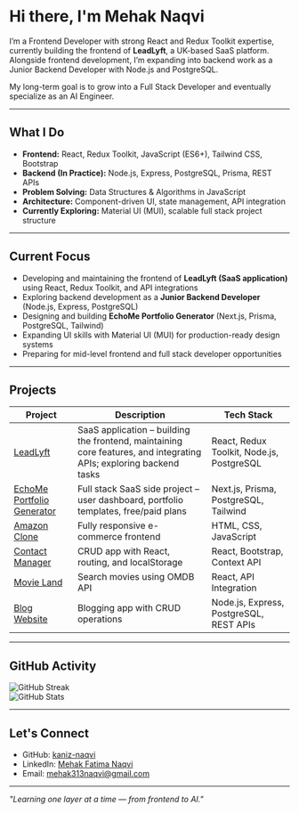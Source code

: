 # Hi there, I'm Mehak Naqvi

I’m a Frontend Developer with strong React and Redux Toolkit expertise, currently building the frontend of **LeadLyft**, a UK-based SaaS platform. Alongside frontend development, I’m expanding into backend work as a Junior Backend Developer with Node.js and PostgreSQL.  

My long-term goal is to grow into a Full Stack Developer and eventually specialize as an AI Engineer.

---

## What I Do

- **Frontend:** React, Redux Toolkit, JavaScript (ES6+), Tailwind CSS, Bootstrap  
- **Backend (In Practice):** Node.js, Express, PostgreSQL, Prisma, REST APIs  
- **Problem Solving:** Data Structures & Algorithms in JavaScript  
- **Architecture:** Component-driven UI, state management, API integration  
- **Currently Exploring:** Material UI (MUI), scalable full stack project structure

---

## Current Focus

- Developing and maintaining the frontend of **LeadLyft (SaaS application)** using React, Redux Toolkit, and API integrations  
- Exploring backend development as a **Junior Backend Developer** (Node.js, Express, PostgreSQL)  
- Designing and building **EchoMe Portfolio Generator** (Next.js, Prisma, PostgreSQL, Tailwind)  
- Expanding UI skills with Material UI (MUI) for production-ready design systems  
- Preparing for mid-level frontend and full stack developer opportunities

---

## Projects

| Project | Description | Tech Stack |
|---------|-------------|------------|
| [LeadLyft](#) | SaaS application – building the frontend, maintaining core features, and integrating APIs; exploring backend tasks | React, Redux Toolkit, Node.js, PostgreSQL |
| [EchoMe Portfolio Generator](#) | Full stack SaaS side project – user dashboard, portfolio templates, free/paid plans | Next.js, Prisma, PostgreSQL, Tailwind |
| [Amazon Clone](https://github.com/kaniz-naqvi/Amazon) | Fully responsive e-commerce frontend | HTML, CSS, JavaScript |
| [Contact Manager](https://github.com/kaniz-naqvi/Contact-Manager) | CRUD app with React, routing, and localStorage | React, Bootstrap, Context API |
| [Movie Land](https://github.com/kaniz-naqvi/Movie-App) | Search movies using OMDB API | React, API Integration |
| [Blog Website](https://github.com/kaniz-naqvi/LikhSpire) | Blogging app with CRUD operations | Node.js, Express, PostgreSQL, REST APIs |

---

## GitHub Activity

![GitHub Streak](https://github-readme-streak-stats.herokuapp.com/?user=kaniz-naqvi&theme=default)  
![GitHub Stats](https://github-readme-stats.vercel.app/api?username=kaniz-naqvi&show_icons=true&hide_border=true&count_private=true)  

---

## Let's Connect

- GitHub: [kaniz-naqvi](https://github.com/kaniz-naqvi)  
- LinkedIn: [Mehak Fatima Naqvi](https://www.linkedin.com/in/mehak-fatima-naqvi/)  
- Email: mehak313naqvi@gmail.com  

---

*"Learning one layer at a time — from frontend to AI."*
